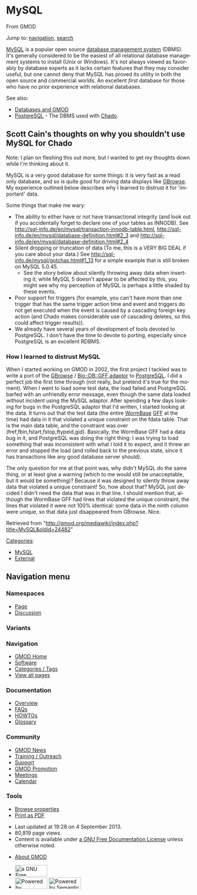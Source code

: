 <div id="mw-page-base" class="noprint">

</div>

<div id="mw-head-base" class="noprint">

</div>

<div id="content" class="mw-body" role="main">

<span id="top"></span>

<div id="mw-js-message" style="display:none;">

</div>



# <span dir="auto">MySQL</span>

<div id="bodyContent">

<div id="siteSub">

From GMOD

</div>

<div id="contentSub">

</div>

<div id="jump-to-nav" class="mw-jump">

Jump to: [navigation](#mw-navigation), [search](#p-search)

</div>

<div id="mw-content-text" class="mw-content-ltr" lang="en" dir="ltr">

<a href="http://mysql.com" class="external text"
rel="nofollow">MySQL</a> is a popular open source [database management
system](Glossary#Database_Management_System "Glossary") (DBMS). It's
generally considered to be the easiest of all relational database
management systems to install (Unix or Windows). It's not always viewed
as favorably by database experts as it lacks certain features that they
may consider useful, but one cannot deny that MySQL has proved its
utility in both the open source and commercial worlds. An excellent
*first* database for those who have no prior experience with relational
databases.

See also:

- [Databases and GMOD](Databases_and_GMOD "Databases and GMOD")
- [PostgreSQL](PostgreSQL "PostgreSQL") - The DBMS used with
  <a href="Chado" class="mw-redirect" title="Chado">Chado</a>.

## <span id="Scott_Cain.27s_thoughts_on_why_you_shouldn.27t_use_MySQL_for_Chado" class="mw-headline">Scott Cain's thoughts on why you shouldn't use MySQL for Chado</span>

Note: I plan on fleshing this out more, but I wanted to get my thoughts
down while I'm thinking about it.

MySQL is a very good database for some things: it is very fast as a read
only database, and so is quite good for driving data displays like
[GBrowse](GBrowse.1 "GBrowse"). My experience outlined below describes
why I learned to distrust it for 'important' data.

Some things that make me wary:

- The ability to either have or not have transactional integrity (and
  look out if you accidentally forget to declare one of your tables as
  INNODB). See
  <a href="http://sql-info.de/en/mysql/transaction-innodb-table.html"
  class="external free"
  rel="nofollow">http://sql-info.de/en/mysql/transaction-innodb-table.html</a>,
  <a href="http://sql-info.de/en/mysql/database-definition.html#2_3#2_3"
  class="external free"
  rel="nofollow">http://sql-info.de/en/mysql/database-definition.html#2_3</a>
  and
  <a href="http://sql-info.de/en/mysql/database-definition.html#2_4#2_4"
  class="external free"
  rel="nofollow">http://sql-info.de/en/mysql/database-definition.html#2_4</a>
- Silent dropping or truncation of data (To me, this is a VERY BIG DEAL
  if you care about your data.) See
  <a href="http://sql-info.de/mysql/gotchas.html#1_13#1_13"
  class="external free"
  rel="nofollow">http://sql-info.de/mysql/gotchas.html#1_13</a> for a
  simple example that is still broken on MySQL 5.0.45.
  - See the story below about silently throwing away data when inserting
    it; while MySQL 5 doesn't appear to be affected by this, you might
    see why my perception of MySQL is perhaps a little shaded by these
    events.
- Poor support for triggers (for example, you can't have more than one
  trigger that has the same trigger action time and event and triggers
  do not get executed when the event is caused by a cascading foreign
  key action (and Chado makes considerable use of cascading deletes, so
  this could affect trigger results)).
- We already have several years of development of tools devoted to
  PostgreSQL. I don't have the time to devote to porting, especially
  since PostgreSQL is an excellent RDBMS.

### <span id="How_I_learned_to_distrust_MySQL" class="mw-headline">How I learned to distrust MySQL</span>

When I started working on GMOD in 2002, the first project I tackled was
to write a port of the [GBrowse](GBrowse.1 "GBrowse") /
<a href="GBrowse_adaptors" class="mw-redirect"
title="GBrowse adaptors">Bio::DB::GFF adaptor</a> to
[PostgreSQL](PostgreSQL "PostgreSQL"). I did a perfect job the first
time through (not really, but pretend it's true for the moment). When I
went to load some test data, the load failed and PostgreSQL barfed with
an unfriendly error message, even though the same data loaded without
incident using the MySQL adaptor. After spending a few days looking for
bugs in the PostgreSQL adaptor that I'd written, I started looking at
the data. It turns out that the test data (the entire
[WormBase](Category:WormBase "Category:WormBase") [GFF](GFF "GFF") at
the time) had data in it that violated a unique constraint on the fdata
table. That is the main data table, and the constraint was over
(fref,fbin,fstart,fstop,ftypeid,gid). Basically, the WormBase GFF had a
data bug in it, and PostgreSQL was doing the right thing: I was trying
to load something that was inconsistent with what I told it to expect,
and it threw an error and stopped the load (and rolled back to the
previous state, since it has transactions like any good database server
should).

The only question for me at that point was, why didn't MySQL do the same
thing, or at least give a warning (which to me would still be
unacceptable, but it would be something)? Because it was designed to
silently throw away data that violated a unique constraint! So, how
about that? MySQL just decided I didn't need the data that was in that
line. I should mention that, although the WormBase GFF had lines that
violated the unique constraint, the lines that violated it were not 100%
identical: some data in the ninth column were unique, so that data just
disappeared from GBrowse. Nice.

</div>

<div class="printfooter">

Retrieved from
"<http://gmod.org/mediawiki/index.php?title=MySQL&oldid=24482>"

</div>

<div id="catlinks" class="catlinks">

<div id="mw-normal-catlinks" class="mw-normal-catlinks">

[Categories](Special:Categories "Special:Categories"):

- [MySQL](Category:MySQL "Category:MySQL")
- [External](Category:External "Category:External")

</div>

</div>

<div class="visualClear">

</div>

</div>

</div>

<div id="mw-navigation">

## Navigation menu

<div id="mw-head">



<div id="left-navigation">

<div id="p-namespaces" class="vectorTabs" role="navigation"
aria-labelledby="p-namespaces-label">

### Namespaces

- <span id="ca-nstab-main"><a href="MySQL" accesskey="c" title="View the content page [c]">Page</a></span>
- <span id="ca-talk"><a
  href="http://gmod.org/mediawiki/index.php?title=Talk:MySQL&amp;action=edit&amp;redlink=1"
  accesskey="t"
  title="Discussion about the content page [t]">Discussion</a></span>

</div>

<div id="p-variants" class="vectorMenu emptyPortlet" role="navigation"
aria-labelledby="p-variants-label">

### 

### Variants[](#)

<div class="menu">

</div>

</div>

</div>

<div id="right-navigation">





</div>



</div>

</div>

</div>

<div id="mw-panel">

<div id="p-logo" role="banner">

<a href="Main_Page"
style="background-image: url(../images/GMOD-cogs.png);"
title="Visit the main page"></a>

</div>

<div id="p-Navigation" class="portal" role="navigation"
aria-labelledby="p-Navigation-label">

### Navigation

<div class="body">

- <span id="n-GMOD-Home">[GMOD Home](Main_Page)</span>
- <span id="n-Software">[Software](GMOD_Components)</span>
- <span id="n-Categories-.2F-Tags">[Categories /
  Tags](Categories)</span>
- <span id="n-View-all-pages">[View all pages](Special:AllPages)</span>

</div>

</div>

<div id="p-Documentation" class="portal" role="navigation"
aria-labelledby="p-Documentation-label">

### Documentation

<div class="body">

- <span id="n-Overview">[Overview](Overview)</span>
- <span id="n-FAQs">[FAQs](Category:FAQ)</span>
- <span id="n-HOWTOs">[HOWTOs](Category:HOWTO)</span>
- <span id="n-Glossary">[Glossary](Glossary)</span>

</div>

</div>

<div id="p-Community" class="portal" role="navigation"
aria-labelledby="p-Community-label">

### Community

<div class="body">

- <span id="n-GMOD-News">[GMOD News](GMOD_News)</span>
- <span id="n-Training-.2F-Outreach">[Training /
  Outreach](Training_and_Outreach)</span>
- <span id="n-Support">[Support](Support)</span>
- <span id="n-GMOD-Promotion">[GMOD Promotion](GMOD_Promotion)</span>
- <span id="n-Meetings">[Meetings](Meetings)</span>
- <span id="n-Calendar">[Calendar](Calendar)</span>

</div>

</div>

<div id="p-tb" class="portal" role="navigation"
aria-labelledby="p-tb-label">

### Tools

<div class="body">


- <span id="t-smwbrowselink"><a href="Special:Browse/MySQL" rel="smw-browse">Browse properties</a></span>
- <span id="t-pdf">[Print as
  PDF](http://gmod.org/mediawiki/index.php?title=Special:PdfPrint&page=MySQL)</span>

</div>

</div>

</div>

</div>

<div id="footer" role="contentinfo">

- <span id="footer-info-lastmod">Last updated at 19:28 on 4 September
  2013.</span>
- <span id="footer-info-viewcount">80,819 page views.</span>
- <span id="footer-info-copyright">Content is available under
  <a href="http://www.gnu.org/licenses/fdl-1.3.html" class="external"
  rel="nofollow">a GNU Free Documentation License</a> unless otherwise
  noted.</span>

<!-- -->

- <span id="footer-places-about">[About
  GMOD](GMOD:About "GMOD:About")</span>

<!-- -->

- <span id="footer-copyrightico">[<img src="http://www.gnu.org/graphics/gfdl-logo-small.png" width="88"
  height="31" alt="a GNU Free Documentation License" />](http://www.gnu.org/licenses/fdl-1.3.html)</span>
- <span id="footer-poweredbyico">[<img
  src="../mediawiki/skins/common/images/poweredby_mediawiki_88x31.png"
  width="88" height="31" alt="Powered by MediaWiki" />](http://www.mediawiki.org/)
  [<img
  src="../mediawiki/extensions/SemanticMediaWiki/resources/images/smw_button.png"
  width="88" height="31" alt="Powered by Semantic MediaWiki" />](https://www.semantic-mediawiki.org/wiki/Semantic_MediaWiki)</span>

<div style="clear:both">

</div>

</div>
